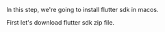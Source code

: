 In this step, we're going to install flutter sdk in macos.

First let's download flutter sdk zip file.